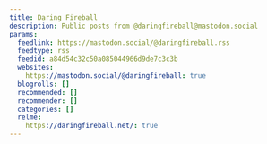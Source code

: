 ```yaml
---
title: Daring Fireball
description: Public posts from @daringfireball@mastodon.social
params:
  feedlink: https://mastodon.social/@daringfireball.rss
  feedtype: rss
  feedid: a84d54c32c50a085044966d9de7c3c3b
  websites:
    https://mastodon.social/@daringfireball: true
  blogrolls: []
  recommended: []
  recommender: []
  categories: []
  relme:
    https://daringfireball.net/: true
---
```

